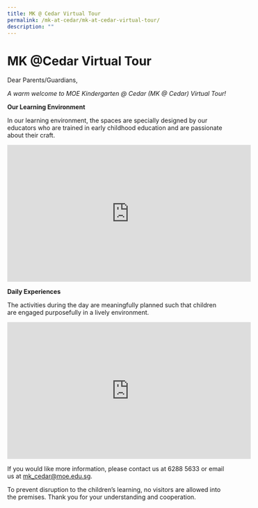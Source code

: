 ```yaml
---
title: MK @ Cedar Virtual Tour
permalink: /mk-at-cedar/mk-at-cedar-virtual-tour/
description: ""
---
```

# **MK @Cedar Virtual Tour**

Dear Parents/Guardians,

_A warm welcome to MOE Kindergarten @ Cedar (MK @ Cedar) Virtual Tour!_

**Our Learning Environment** 

In our learning environment, the spaces are specially designed by our educators who are trained in early childhood education and are passionate about their craft.

<iframe width="560" height="315" src="https://www.youtube.com/embed/vLEu6jJnOIc" title="YouTube video player" frameborder="0" allow="accelerometer; autoplay; clipboard-write; encrypted-media; gyroscope; picture-in-picture; web-share" allowfullscreen></iframe>

**Daily Experiences**

The activities during the day are meaningfully planned such that children are engaged purposefully in a lively environment.

<iframe width="560" height="315" src="https://www.youtube.com/embed/2ZN2oSm64tc" title="YouTube video player" frameborder="0" allow="accelerometer; autoplay; clipboard-write; encrypted-media; gyroscope; picture-in-picture" allowfullscreen></iframe>

If you would like more information, please contact us at 6288 5633 or email us at [mk_cedar@moe.edu.sg](mailto:mk_cedar@moe.edu.sg).

To prevent disruption to the children’s learning, no visitors are allowed into the premises. Thank you for your understanding and cooperation.